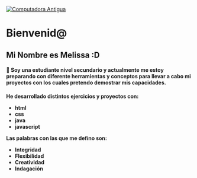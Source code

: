 
[![Computadora Antigua](http://pixelartmaker-data-78746291193.nyc3.digitaloceanspaces.com/image/a3292c0b7b7c097.png "Computadora Antigua")](http://http://pixelartmaker-data-78746291193.nyc3.digitaloceanspaces.com/image/a3292c0b7b7c097.png "Computadora Antigua")

<h1>Bienvenid@</h1>
<h2>Mi Nombre es Melissa :D</h2>

<h4>👋 Soy una estudiante nivel secundario y actualmente me estoy preparando con diferente herramientas y conceptos para  llevar a cabo mi proyectos con los cuales pretendo demostrar mis capacidades.</h4>

<h4>He desarrollado distintos ejercicios y proyectos con:
  <ul>
    <li>html</li>
    <li>css</li>
    <li>java</li>
    <li>javascript</li>
  </ul>

  Las palabras con las que me defino son:
    <ul>
      <li>Integridad</li>
      <li>Flexibilidad</li>
      <li>Creatividad</li>
      <li>Indagación</li>
  </ul>
  
</h4>
